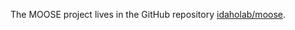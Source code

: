The MOOSE project lives in the GitHub repository [idaholab/moose](https://github.com/idaholab/moose).
